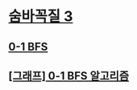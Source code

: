 # [숨바꼭질 3](https://www.acmicpc.net/problem/13549)
## [0-1 BFS](https://casterian.net/archives/1303)
## [[그래프] 0-1 BFS 알고리즘](https://justicehui.github.io/medium-algorithm/2018/08/30/01BFS)
